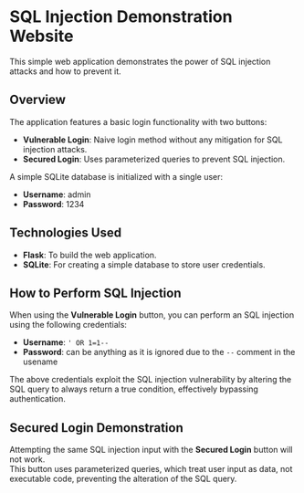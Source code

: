 # SQL Injection Demonstration Website

This simple web application demonstrates the power of SQL injection attacks and how to prevent it.

## Overview

The application features a basic login functionality with two buttons:
- **Vulnerable Login**: Naive login method without any mitigation for SQL injection attacks.
- **Secured Login**: Uses parameterized queries to prevent SQL injection.

A simple SQLite database is initialized with a single user:
- **Username**: admin
- **Password**: 1234

## Technologies Used

- **Flask**: To build the web application.
- **SQLite**: For creating a simple database to store user credentials.

## How to Perform SQL Injection

When using the **Vulnerable Login** button, you can perform an SQL injection using the following credentials:

- **Username**: `' OR 1=1--`
- **Password**: can be anything as it is ignored due to the `--` comment in the usename

The above credentials exploit the SQL injection vulnerability by altering the SQL query to always return a true condition, effectively bypassing authentication.

## Secured Login Demonstration

Attempting the same SQL injection input with the **Secured Login** button will not work.  
This button uses parameterized queries, which treat user input as data, not executable code, preventing the alteration of the SQL query.